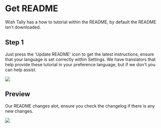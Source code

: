 # Get README
Wish Tally has a how to tutorial within the README, by default the README isn't downloaded.

## Step 1
Just press the 'Update README' icon to get the latest instructions, ensure that your language is set correctly within Settings. We have translators that help provide these tutorial in your preference language, but if we don't you can help assist.

<img src="https://raw.github.com/Yippy/wish-tally-sheet/master/images/get-readme/step-1-missing-readme.png?sanitize=true">

## Preview
Our README changes alot, ensure you check the changelog if there is any new changes.

<img src="https://raw.github.com/Yippy/wish-tally-sheet/master/images/get-readme/step-2-preview-readme.png?sanitize=true">